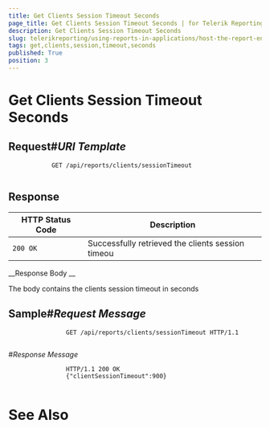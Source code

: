 ```yaml
---
title: Get Clients Session Timeout Seconds
page_title: Get Clients Session Timeout Seconds | for Telerik Reporting Documentation
description: Get Clients Session Timeout Seconds
slug: telerikreporting/using-reports-in-applications/host-the-report-engine-remotely/telerik-reporting-rest-services/rest-api-reference/clients-api/get-clients-session-timeout-seconds
tags: get,clients,session,timeout,seconds
published: True
position: 3
---
```


# Get Clients Session Timeout Seconds



## Request#_URI Template_

	
````none 
            GET /api/reports/clients/sessionTimeout
          
````




## Response


| HTTP Status Code | Description |
| ------ | ------ |
|`200 OK`|Successfully retrieved the clients session timeou|




__Response Body
__

The body contains the clients session timeout in seconds
        


## Sample#_Request Message_

	
````none 
                GET /api/reports/clients/sessionTimeout HTTP/1.1
              
````


#_Response Message_

	
````none 
                HTTP/1.1 200 OK
                {"clientSessionTimeout":900}
              
````




# See Also

